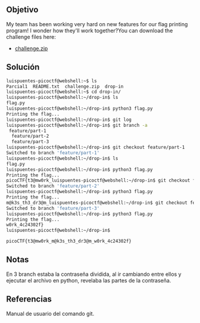 ## Objetivo 
My team has been working very hard on new features for our flag printing program! I wonder how they'll work together?You can download the challenge files here:

- [challenge.zip](https://artifacts.picoctf.net/c_titan/71/challenge.zip)

## Solución
```bash
luispuentes-picoctf@webshell:~$ ls
Parcial1  README.txt  challenge.zip  drop-in
luispuentes-picoctf@webshell:~$ cd drop-in/
luispuentes-picoctf@webshell:~/drop-in$ ls
flag.py
luispuentes-picoctf@webshell:~/drop-in$ python3 flag.py 
Printing the flag...
luispuentes-picoctf@webshell:~/drop-in$ git log
luispuentes-picoctf@webshell:~/drop-in$ git branch -a
 feature/part-1
  feature/part-2
  feature/part-3
luispuentes-picoctf@webshell:~/drop-in$ git checkout feature/part-1
Switched to branch 'feature/part-1'
luispuentes-picoctf@webshell:~/drop-in$ ls
flag.py
luispuentes-picoctf@webshell:~/drop-in$ python3 flag.py 
Printing the flag...
picoCTF{t3@mw0rk_luispuentes-picoctf@webshell:~/drop-in$ git checkout feature/part-2
Switched to branch 'feature/part-2'
luispuentes-picoctf@webshell:~/drop-in$ python3 flag.py 
Printing the flag...
m@k3s_th3_dr3@m_luispuentes-picoctf@webshell:~/drop-in$ git checkout feature/part-3
Switched to branch 'feature/part-3'
luispuentes-picoctf@webshell:~/drop-in$ python3 flag.py 
Printing the flag...
w0rk_4c24302f}
luispuentes-picoctf@webshell:~/drop-in$

picoCTF{t3@mw0rk_m@k3s_th3_dr3@m_w0rk_4c24302f}
```


## Notas
En 3 branch estaba la contraseña dividida, al ir cambiando entre ellos y ejecutar el archivo en python, revelaba las partes de la contraseña.

## Referencias
Manual de usuario del comando git.